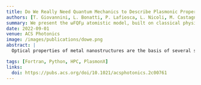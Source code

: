 ```yaml
---
title: Do We Really Need Quantum Mechanics to Describe Plasmonic Properties of Metal Nanostructures?
authors: [T. Giovannini, L. Bonatti, P. Lafiosca, L. Nicoli, M. Castagnola, P. Grobas Illobre, S. Corni, C. Cappelli]
summary: We present the ωFQFμ atomistic model, built on classical physics (Drude conduction, interband polarizability, and tunneling), can reproduce optical responses of Ag and Au nanoparticles usually attributed to quantum effects. It captures plasmon size shifts, induced charge distributions, and nonlocal effects with accuracy comparable to TDDFT, but at a fraction of its cost.
date: 2022-09-01
venue: ACS Photonics
image: /images/publications/dowe.png
abstract: |
  Optical properties of metal nanostructures are the basis of several scientific and technological applications. When the nanostructure characteristic size is of the order of few nm or less, it is generally accepted that only a description that explicitly describes electrons by quantum mechanics can reproduce faithfully its optical response. For example, the plasmon resonance shift upon shrinking the nanostructure size (red-shift for simple metals, blue-shift for d-metals such as gold and silver) is universally accepted to originate from the quantum nature of the system. Here we show instead that an atomistic approach based on classical physics, ωFQFμ (frequency dependent fluctuating charges and fluctuating dipoles), is able to reproduce all the typical “quantum” size effects, such as the sign and the magnitude of the plasmon shift, the progressive loss of the plasmon resonance for gold, the atomistically detailed features in the induced electron density, and the non local effects in the nanoparticle response. To support our findings, we compare the ωFQFμ results for Ag and Au with literature time-dependent DFT simulations, showing the capability of fully classical physics to reproduce these TDDFT results. Only electron tunneling between nanostructures emerges as a genuine quantum mechanical effect, that we had to include in the model by an ad hoc term.

tags: [Fortran, Python, HPC, PlasmonX]
links:
  doi: https://pubs.acs.org/doi/10.1021/acsphotonics.2c00761
---
```


